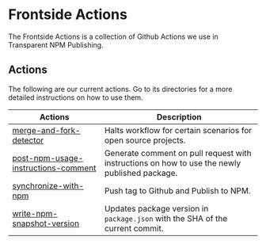 # Frontside Actions
The Frontside Actions is a collection of Github Actions we use in Transparent NPM Publishing.

## Actions
The following are our current actions. Go to its directories for a more detailed instructions on how to use them.

| Actions | Description |
| ------- | ----------- |
| [merge-and-fork-detector](/merge-and-fork-detector) | Halts workflow for certain scenarios for open source projects. |
| [post-npm-usage-instructions-comment](/post-npm-usage-instructions-comment) | Generate comment on pull request with instructions on how to use the newly published package. |
| [synchronize-with-npm](/synchronize-with-npm) | Push tag to Github and Publish to NPM. |
| [write-npm-snapshot-version](/write-npm-snapshot-version) | Updates package version in `package.json` with the SHA of the current commit. |